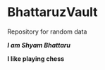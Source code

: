 # BhattaruzVault
Repository for random data
<title>Yo Yo Sammy B </title>
<p>
<body><b><i> I am Shyam Bhattaru<b></i>
<p>I like playing chess</p>
</body>
